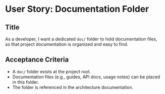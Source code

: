 # User Story: Documentation Folder

## Title
As a developer, I want a dedicated `doc/` folder to hold documentation files, so that project documentation is organized and easy to find.

## Acceptance Criteria
- A `doc/` folder exists at the project root.
- Documentation files (e.g., guides, API docs, usage notes) can be placed in this folder.
- The folder is referenced in the architecture documentation.
